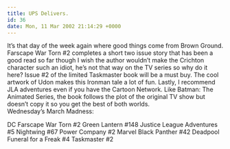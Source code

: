 ```yaml
---
title: UPS Delivers.
id: 36
date: Mon, 11 Mar 2002 21:14:29 +0000
---
```


It’s that day of the week again where good things come from Brown Ground.  
 Farscape War Torn #2 completes a short two issue story that has been a good read so far though I wish the author wouldn’t make the Crichton character such an idiot, he’s not that way on the TV series so why do it here? Issue #2 of the limited Taskmaster book will be a must buy. The cool artwork of Udon makes this Ironman tale a lot of fun. Lastly, I recommend JLA adventures even if you have the Cartoon Network. Like Batman: The Animated Series, the book follows the plot of the original <span class="caps">TV</span> show but doesn’t copy it so you get the best of both worlds.  
 Wednesday’s March Madness:

<div class="list"><span class="caps">DC</span>  
 Farscape War Torn #2  
 Green Lantern #148  
 Justice League Adventures #5  
 Nightwing #67  
 Power Company #2  
<span class="caps">Marvel</span>  
 Black Panther #42  
 Deadpool Funeral for a Freak #4  
 Taskmaster #2 </div>
